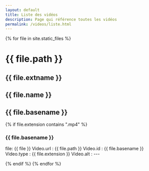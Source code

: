 ```yaml
---
layout: default
title: Liste des vidéos
description: Page qui référence toutes les vidéos 
permalink: /videos/liste.html
---
```


{% for file in site.static_files %}
  
# {{ file.path }}
  
## {{ file.extname }}
  
## {{ file.name }}
  
## {{ file.basename }}
  
  {% if file.extension contains ".mp4" %}
    
### {{ file.basename }}
    
file: {{ file }}
Video.url : {{ file.path }}
Video.id : {{ file.basename }}
Video.type : {{ file.extension }}
Video.alt : ---
  
  {% endif %}
{% endfor %}
